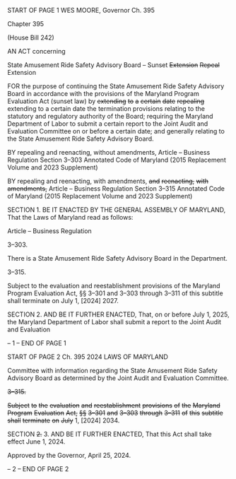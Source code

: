 START OF PAGE 1
WES MOORE, Governor Ch. 395

Chapter 395

(House Bill 242)

AN ACT concerning

State Amusement Ride Safety Advisory Board – Sunset ~~Extension~~ ~~Repeal~~
Extension

FOR the purpose of continuing the State Amusement Ride Safety Advisory Board in
accordance with the provisions of the Maryland Program Evaluation Act (sunset law)
by ~~extending~~ ~~to~~ ~~a~~ ~~certain~~ ~~date~~ ~~repealing~~ extending to a certain date the termination
provisions relating to the statutory and regulatory authority of the Board; requiring
the Maryland Department of Labor to submit a certain report to the Joint Audit and
Evaluation Committee on or before a certain date; and generally relating to the State
Amusement Ride Safety Advisory Board.

BY repealing and reenacting, without amendments,
Article – Business Regulation
Section 3–303
Annotated Code of Maryland
(2015 Replacement Volume and 2023 Supplement)

BY repealing and reenacting, with amendments, ~~and~~ ~~reenacting,~~ ~~with~~ ~~amendments,~~
Article – Business Regulation
Section 3–315
Annotated Code of Maryland
(2015 Replacement Volume and 2023 Supplement)

SECTION 1. BE IT ENACTED BY THE GENERAL ASSEMBLY OF MARYLAND,
That the Laws of Maryland read as follows:

Article – Business Regulation

3–303.

There is a State Amusement Ride Safety Advisory Board in the Department.

3–315.

Subject to the evaluation and reestablishment provisions of the Maryland Program
Evaluation Act, §§ 3–301 and 3–303 through 3–311 of this subtitle shall terminate on July
1, [2024] 2027.

SECTION 2. AND BE IT FURTHER ENACTED, That, on or before July 1, 2025, the
Maryland Department of Labor shall submit a report to the Joint Audit and Evaluation

– 1 –
END OF PAGE 1

START OF PAGE 2
Ch. 395 2024 LAWS OF MARYLAND

Committee with information regarding the State Amusement Ride Safety Advisory Board
as determined by the Joint Audit and Evaluation Committee.

~~3–315.~~

~~Subject~~ ~~to~~ ~~the~~ ~~evaluation~~ ~~and~~ ~~reestablishment~~ ~~provisions~~ ~~of~~ ~~the~~ ~~Maryland~~ ~~Program~~
~~Evaluation~~ ~~Act,~~ ~~§§~~ ~~3–301~~ ~~and~~ ~~3–303~~ ~~through~~ ~~3–311~~ ~~of~~ ~~this~~ ~~subtitle~~ ~~shall~~ ~~terminate~~ ~~on~~ ~~July~~
1, [2024] 2034.

SECTION ~~2.~~ 3. AND BE IT FURTHER ENACTED, That this Act shall take effect
June 1, 2024.

Approved by the Governor, April 25, 2024.

– 2 –
END OF PAGE 2
